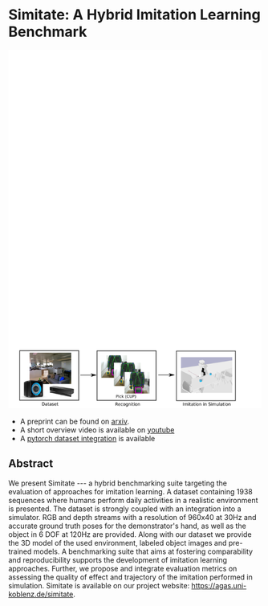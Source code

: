 # Simitate: A Hybrid Imitation Learning Benchmark

![Simitate Overview](images/simitate_overview.png)

* A preprint can be found on [arxiv](https://arxiv.org/abs/1905.06002).
* A short overview video is available on [youtube](https://www.youtube.com/watch?v=EHRgX0_G-j4)
* A [pytorch dataset integration](https://github.com/airglow/simitate_dataset_pytorch) is available

## Abstract

We present Simitate --- a hybrid benchmarking suite targeting the evaluation of approaches for imitation learning. A dataset containing 1938 sequences where humans perform daily activities in a realistic environment is presented. The dataset is strongly coupled with an integration into a simulator.
RGB and depth streams with a resolution of 960x40 at 30Hz and accurate ground truth poses for the demonstrator's hand, as well as the object in 6 DOF at 120Hz are provided.
Along with our dataset we provide the 3D model of the used environment, labeled object images and pre-trained models. 
A benchmarking suite that aims at fostering comparability and reproducibility supports the development of imitation learning approaches.
Further, we propose and integrate evaluation metrics on assessing the quality of effect and 
trajectory of the imitation performed in simulation. Simitate is available on our project website: https://agas.uni-koblenz.de/simitate.

